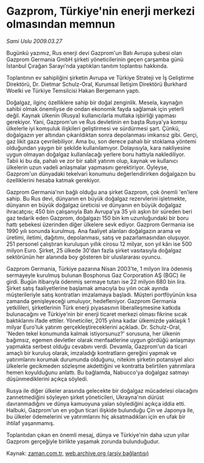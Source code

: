 # Gazprom, Türkiye'nin enerji  merkezi olmasından memnun

*Sami Uslu 2009.03.27*

<tr><td class="metin" colspan="2" style="padding-top: 20px; padding-left: 5px; padding-right: 10px;">Bugünkü yazımız, Rus enerji devi Gazprom'un Batı Avrupa şubesi olan Gazprom Germania GmbH şirketi yöneticilerinin geçen çarşamba günü İstanbul Çırağan Sarayı'nda yaptıkları tanıtım toplantısı hakkında.</td></tr><tr><td class="metin" colspan="2" style="padding-top: 20px; padding-left: 5px; padding-right: 10px;"><p>Toplantının ev sahipliğini şirketin Avrupa ve Türkiye Strateji ve İş Geliştirme Direktörü, Dr. Dietmar Schulz-Oral, Kurumsal İletişim Direktörü Burkhard Woelki ve Türkiye Temsilcisi Hakan Bergemann yaptı.
<p> Doğalgaz, ilginç özelliklere sahip bir doğal zenginlik. Mesela, kaynağın sahibi olmak önemliyse de ondan ekonomik fayda sağlamak için yeterli değil. Kaynak ülkenin (Rusya) kullanıcılarla mutlaka işbirliği yapması gerekiyor. Yani, Gazprom'un ve Rus devletinin en başta Rusya'ya komşu ülkelerle iyi komşuluk ilişkileri geliştirmesi ve sürdürmesi şart. Çünkü, doğalgazın yer altından çıkarıldıktan sonra depolanması imkansız gibi. Gerçi, gaz likit gaza çevrilebiliyor. Ama bu, son derece pahalı bir stoklama yöntemi olduğundan yaygın bir şekilde kullanılamıyor. Dolayısıyla, kara nakliyesine uygun olmayan doğalgaz kullanılacağı yerlere boru hattıyla naklediliyor. Tabii ki bu da, pahalı ve zor bir sabit yatırım olup, kaynak ve kullanıcı ülkelerin uzun vadeli anlaşmalar yapmasını gerektiriyor. Öyleyse, Gazprom'un dünyadaki tekelvari konumunu değerlendirirken doğalgazın bu özelliklerini hesaba katmak gerekiyor.
<p> Gazprom Germania'nın bağlı olduğu ana şirket Gazprom, çok önemli 'en'lere sahip. Bu Rus devi, dünyanın en büyük doğalgaz rezervlerini işletmekte, dünyanın en büyük doğalgaz üreticisi ve dünyanın en büyük doğalgaz ihracatçısı; 450 bin çalışanıyla Batı Avrupa'ya 35 yılı aşkın bir süreden beri gaz tedarik eden Gazprom, doğalgazı 150 bin km uzunluğundaki bir boru hattı şebekesi üzerinden diğer ülkelere sevk ediyor. Gazprom Germania ise 1990 yılı sonunda kurulmuş. Ana faaliyet alanları doğalgazın arama ve üretimi, iletimi, dağıtımı, depolanması, satış ve pazarlamasından oluşuyor. 251 personel çalıştıran kuruluşun yıllık cirosu 12 milyar, son yıl kârı ise 500 milyon Euro. Şirket, 25 ülkede 30'dan fazla şirket vasıtasıyla doğalgaz sektörünün her alanında boy gösteren bir uluslararası oyuncu. 
<p> Gazprom Germania, Türkiye pazarına Nisan 2003'te, 1 milyon lira ödenmiş sermayeyle kurulmuş bulunan Bosphorus Gaz Corporation AŞ (BGC) ile girdi. Bugün itibarıyla ödenmiş sermaye tutarı ise 22 milyon 680 bin lira. Şirket satış faaliyetlerine başlamak amacıyla bu yılın ocak ayında müşterileriyle satış kontratları imzalamaya başladı. Müşteri portföyünün kısa zamanda genişleyeceği umuluyor, hedefleniyor. Gazprom Germania yetkilileri, şirketlerinin Türk enerji piyasasının liberalleşmesine katkıda bulunacağını ve Türkiye'nin bir enerji ticaret merkezi olması fikrine sıcak baktıklarını ifade ettiler. Yöneticiler, 2015 yılına kadar ülkemizde yaklaşık 1 milyar Euro'luk yatırım gerçekleştireceklerini açıkladı. Dr. Schulz-Oral, 'Neden tekel konumunda kalmak istiyorsunuz?' sorusuna, her ülkenin bağımsız, egemen devletler olarak menfaatlerine uygun gördüğü anlaşmayı yapmakta serbest olduğu cevabını verdi. Devamla, Gazprom'un da ticari amaçlı bir kuruluş olarak, imzaladığı kontratların gereğini yapmak ve yatırımlarını korumak durumunda olduğunu, nitekim şirketin potansiyel alıcı ülkelerle gecikmeden sözleşme akdettiğini ve kontratta belirtilen yatırımlara hemen koyulduğunu anlattı. Bu bağlamda, Nabucco'ya doğalgaz satmayı düşünmediklerini açıkça söyledi.
<p> Rusya ile diğer ülkeler arasında gelecekte bir doğalgaz mücadelesi olacağını zannetmediğini söyleyen şirket yöneticileri, Ukrayna'nın dürüst davranmadığını ve dünya kamuoyuna yalan söylediğini açıkça iddia etti. Halbuki, Gazprom'un en yoğun ticari ilişkide bulunduğu Çin ve Japonya ile, bu ülkeler ödemelerini ve yatırımlarını hiç aksatmadıkları için en ufak bir ihtilaf yaşanmamış. 
<p> Toplantıdan çıkan en önemli mesaj, dünya ve Türkiye'nin daha uzun yıllar Gazprom gerçeğiyle birlikte yaşamak zorunda bulunduğudur.<br/></p></p></p></p></p></p></td></tr>

Kaynak: [zaman.com.tr](http://zaman.com.tr/yazar.do?yazino=830569), [web.archive.org (arşiv bağlantısı)](http://web.archive.org/web/20090414092229/http://www.zaman.com.tr:80/yazar.do?yazino=830569)
